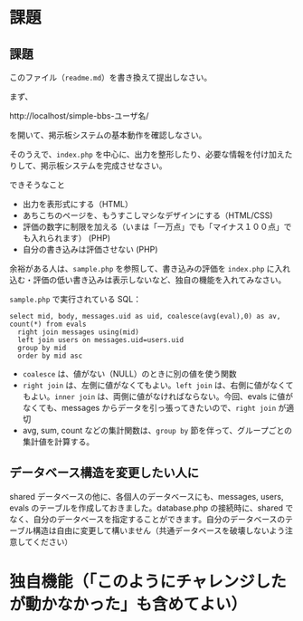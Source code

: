 # 課題

## 課題

このファイル（```readme.md```）を書き換えて提出しなさい。

まず、

http://localhost/simple-bbs-ユーザ名/

を開いて、掲示板システムの基本動作を確認しなさい。

そのうえで、```index.php``` を中心に、出力を整形したり、必要な情報を付け加えたりして、掲示板システムを完成させなさい。

できそうなこと
- 出力を表形式にする（HTML）
- あちこちのページを、もうすこしマシなデザインにする（HTML/CSS)
- 評価の数字に制限を加える（いまは「一万点」でも「マイナス１００点」でも入れられます） (PHP)
- 自分の書き込みは評価させない (PHP)


余裕がある人は、```sample.php``` を参照して、書き込みの評価を ```index.php``` に入れ込む・評価の低い書き込みは表示しないなど、独自の機能を入れてみなさい。

```sample.php``` で実行されている SQL：

```
select mid, body, messages.uid as uid, coalesce(avg(eval),0) as av, count(*) from evals
  right join messages using(mid)
  left join users on messages.uid=users.uid
  group by mid
  order by mid asc
```

- ```coalesce``` は、値がない（NULL）のときに別の値を使う関数
- ```right join``` は、左側に値がなくてもよい。```left join``` は、右側に値がなくてもよい。```inner join``` は、両側に値がなければならない。今回、evals に値がなくても、messages からデータを引っ張ってきたいので、```right join``` が適切
- avg, sum, count などの集計関数は、```group by``` 節を伴って、グループごとの集計値を計算する。 

## データベース構造を変更したい人に

shared データベースの他に、各個人のデータベースにも、messages, users, evals のテーブルを作成しておきました。database.php の接続時に、shared でなく、自分のデータベースを指定することができます。自分のデータベースのテーブル構造は自由に変更して構いません（共通データベースを破壊しないよう注意してください）


# 独自機能（「このようにチャレンジしたが動かなかった」も含めてよい）
